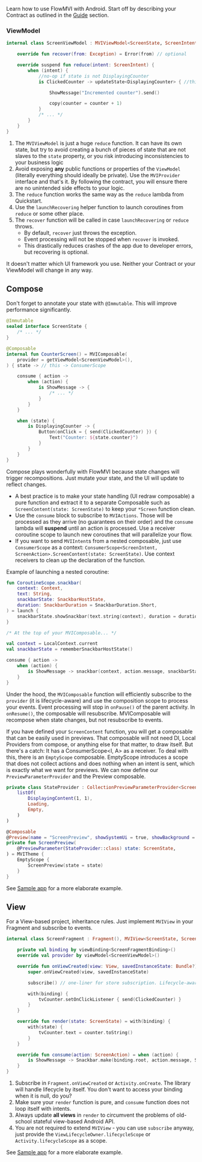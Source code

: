 Learn how to use FlowMVI with Android.
Start off by describing your Contract as outlined in the [Guide](usage.md) section.

### ViewModel

```kotlin
internal class ScreenViewModel : MVIViewModel<ScreenState, ScreenIntent, ScreenAction>(initialState = Loading) {

    override fun recover(from: Exception) = Error(from) // optional

    override suspend fun reduce(intent: ScreenIntent) {
        when (intent) {
            //no-op if state is not DisplayingCounter
            is ClickedCounter -> updateState<DisplayingCounter> { //this -> DisplayingCounter

                ShowMessage("Incremented counter").send()

                copy(counter = counter + 1)
            }
            /* ... */
        }
    }
}
```

1. The `MVIViewModel` is just a huge `reduce` function. It can have its own state, but try to avoid creating a bunch of
   pieces of state that are not slaves to the `state` property, or you risk introducing inconsistencies to your business
   logic
2. Avoid exposing **any** public functions or properties of the `ViewModel`
   (literally everything should ideally be private). Use the `MVIProvider` interface and that's
   it. By following the contract, you will ensure there are no unintended side effects to your logic.
3. The `reduce` function works the same way as the `reduce` lambda from Quickstart.
4. Use the `launchRecovering` helper function to launch coroutines from `reduce` or some other place.
5. The `recover` function will be called in case `launchRecovering` or `reduce` throws.
    * By default, `recover` just throws the exception.
    * Event processing will not be stopped when `recover` is invoked.
    * This drastically reduces crashes of the app due to developer errors, but recovering is optional.

It doesn't matter which UI framework you use. Neither your Contract or your ViewModel will change in any way.

## Compose

Don't forget to annotate your state with `@Immutable`. This will improve performance significantly.

```kotlin
@Immutable
sealed interface ScreenState {
    /* ... */
}
```

```kotlin
@Composable
internal fun CounterScreen() = MVIComposable(
    provider = getViewModel<ScreenViewModel>(),
) { state -> // this -> ConsumerScope

    consume { action ->
        when (action) {
            is ShowMessage -> {
                /* ... */
            }
        }
    }

    when (state) {
        is DisplayingCounter -> {
            Button(onClick = { send(ClickedCounter) }) {
                Text("Counter: ${state.counter}")
            }
        }
    }
}
```

Compose plays wonderfully with FlowMVI because state changes will trigger recompositions. Just mutate your state,
and the UI will update to reflect changes.

* A best practice is to make your state handling (UI redraw composable) a pure function and extract it to a separate
  Composable such as `ScreenContent(state: ScreenState)` to keep your `*Screen` function clean.
* Use the `consume` block to subscribe to `MVIActions`. Those will be processed as they arrive (no guarantees on their
  order) and the `consume` lambda will **suspend** until an action is processed. Use a receiver coroutine scope to
  launch new coroutines that will parallelize your flow.
* If you want to send `MVIIntent`s from a nested composable, just use `ConsumerScope` as a context:
  `ConsumerScope<ScreenIntent, ScreenAction>.ScreenContent(state: ScreenState)`. Use context receivers to clean up the
  declaration of the function.

Example of launching a nested coroutine:

```kotlin
fun CoroutineScope.snackbar(
    context: Context,
    text: String,
    snackbarState: SnackbarHostState,
    duration: SnackbarDuration = SnackbarDuration.Short,
) = launch {
    snackbarState.showSnackbar(text.string(context), duration = duration)
}

/* At the top of your MVIComposable... */

val context = LocalContext.current
val snackbarState = rememberSnackbarHostState()

consume { action ->
    when (action) {
        is ShowMessage -> snackbar(context, action.message, snackbarState) // does not block action processing
    }
}
```

Under the hood, the `MVIComposable` function will efficiently subscribe to the `provider` (it is lifecycle-aware) and
use the composition scope to process your events. Event processing will stop in `onPause()` of the parent activity.
In `onResume()`, the composable will resubscribe. MVIComposable will recompose when state changes, but not
resubscribe to events.

If you have defined your `ScreenContent` function, you will get a composable that can be easily used in previews.
That composable will not need DI, Local Providers from compose, or anything else for that matter, to draw itself.
But there's a catch: It has a ConsumerScope<I, A> as a receiver. To deal with this, there is an `EmptyScope` composable.
EmptyScope introduces a scope that does not collect actions and does nothing when an intent is sent, which is
exactly what we want for previews. We can now define our `PreviewParameterProvider` and the Preview composable.

```kotlin
private class StateProvider : CollectionPreviewParameterProvider<ScreenState>(
    listOf(
        DisplayingContent(1, 1),
        Loading,
        Empty,
    )
)

@Composable
@Preview(name = "ScreenPreview", showSystemUi = true, showBackground = true, backgroundColor = 0xFFFFFFFF)
private fun ScreenPreview(
    @PreviewParameter(StateProvider::class) state: ScreenState,
) = MVITheme {
    EmptyScope {
        ScreenPreview(state = state)
    }
}
```

See [Sample app](https://github.com/respawn-app/FlowMVI/blob/master/app/src/main/kotlin/pro/respawn/flowmvi/sample/compose/ComposeScreen.kt)
for a more elaborate example.

## View

For a View-based project, inheritance rules. Just implement `MVIView` in your Fragment and subscribe to events.

```kotlin
internal class ScreenFragment : Fragment(), MVIView<ScreenState, ScreenIntent, ScreenAction> {

    private val binding by viewBinding<ScreenFragmentBinding>()
    override val provider by viewModel<ScreenViewModel>()

    override fun onViewCreated(view: View, savedInstanceState: Bundle?) {
        super.onViewCreated(view, savedInstanceState)

        subscribe() // one-liner for store subscription. Lifecycle-aware and efficient.

        with(binding) {
            tvCounter.setOnClickListener { send(ClickedCounter) }
        }
    }

    override fun render(state: ScreenState) = with(binding) {
        with(state) {
            tvCounter.text = counter.toString()
        }
    }

    override fun consume(action: ScreenAction) = when (action) {
        is ShowMessage -> Snackbar.make(binding.root, action.message, Snackbar.LENGTH_SHORT).show()
    }
}
```

1. Subscribe in `Fragment.onViewCreated` or `Activity.onCreate`. The library will handle lifecycle by itself. You
   don't want to access your binding when it is null, do you?
2. Make sure your `render` function is pure, and `consume` function does not loop itself with intents.
3. Always update **all views** in `render` to circumvent the problems of old-school stateful view-based Android
   API.
4. You are not required to extend `MVIView` - you can use `subscribe` anyway, just provide
   the `ViewLifecycleOwner.lifecycleScope` or `Activity.lifecycleScope` as a scope.

See [Sample app](https://github.com/respawn-app/FlowMVI/blob/master/app/src/main/kotlin/pro/respawn/flowmvi/sample/view/BasicActivity.kt)
for a more elaborate example.
